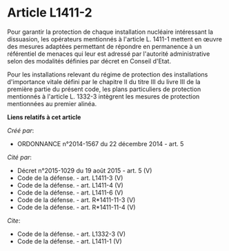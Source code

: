 # Article L1411-2

Pour garantir la protection de chaque installation nucléaire intéressant la dissuasion, les opérateurs mentionnés à l'article
L. 1411-1 mettent en œuvre des mesures adaptées permettant de répondre en permanence à un référentiel de menaces qui leur est
adressé par l'autorité administrative selon des modalités définies par décret en Conseil d'Etat. 

Pour les installations relevant du régime de protection des installations d'importance vitale défini par le chapitre II du
titre III du livre III de la première partie du présent code, les plans particuliers de protection mentionnés à l'article L.
1332-3 intègrent les mesures de protection mentionnées au premier alinéa.

**Liens relatifs à cet article**

_Créé par_:

  - ORDONNANCE n°2014-1567 du 22 décembre 2014 - art. 5

_Cité par_:

  - Décret n°2015-1029 du 19 août 2015 - art. 5 (V)
  - Code de la défense. - art. L1411-3 (V)
  - Code de la défense. - art. L1411-4 (V)
  - Code de la défense. - art. L1411-6 (V)
  - Code de la défense. - art. R*1411-11-3 (V)
  - Code de la défense. - art. R*1411-11-4 (V)

_Cite_:

  - Code de la défense. - art. L1332-3 (V)
  - Code de la défense. - art. L1411-1 (V)
